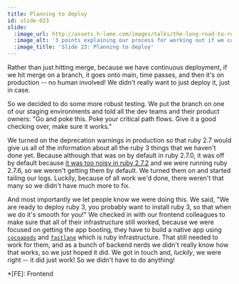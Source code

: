 ```yaml
---
title: Planning to deploy
id: slide-023
slide:
  :image_url: http://assets.h-lame.com/images/talks/the-long-road-to-ruby-3-0-vs-the-short-road-to-ruby-3-1/slides/023.png
  :image_alt: '3 points explaining our process for working out if we could deploy the upgrade 1 - testing it worked, 2 - looking for more deprecation warnings, 3 - telling peopel about it; text: Planning to deploy, 1: Testing, Using our staging environments to test the app, 2: Deprecation warnings, Running production with `RUBYOPT=-W:deprecated` and reading logs, 3: Letting people know, install ruby 3.0.4, check that FE infrastructure still works'
  :image_title: 'Slide 23: Planning to deploy'
---
```

Rather than just hitting merge, because we have continuous deployment,  if we hit merge on a branch, it goes onto main, time passes, and then it's on production -- no human involved!  We didn't really want to just deploy it, just in case.

So we decided to do some more robust testing.  We put the branch on one of our staging environments and told all the dev teams and their product owners: "Go and poke this.  Poke your critical path flows.  Give it a good checking over, make sure it works."

We turned on the deprecation warnings in production so that ruby 2.7 would give us all of the information about all the ruby 3 things that we haven't done yet.  Because although that was on by default in ruby 2.7.0, it was off by default because [it was too noisy in ruby 2.7.2](https://www.ruby-lang.org/en/news/2020/10/02/ruby-2-7-2-released/) and we were running ruby 2.7.6, so we weren't getting them by default.  We turned them on and started tailing our logs.  Luckily, because of all work we'd done, there weren't that many so we didn't have much more to fix.

And most importantly we let people know we were doing this.  We said, "We are ready to deploy ruby 3, you probably want to install ruby 3, so that when we do it's smooth for you!"  We checked in with our frontend colleagues to make sure that all of their infrastructure still worked, because we were focused on getting the app booting, they have to build a native app using [`cocoapods`](https://cocoapods.org) and [`fastlane`](https://fastlane.tools) which is ruby infrastructure.  That still needed to work for them, and as a bunch of backend nerds we didn't really know how that works, so we just hoped it did.  We got in touch and, _luckily_, we were right -- it did just work!  So we didn't have to do anything!

*[FE]: Frontend
